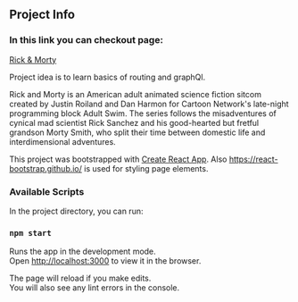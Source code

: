 ## Project Info


### In this link you can checkout page:
<p><a href="https://tender-saha-008f70.netlify.com/" title="title">Rick & Morty</a></p>


Project idea is to learn basics of routing and graphQl.



Rick and Morty is an American adult animated science fiction sitcom created by Justin Roiland and Dan Harmon for Cartoon Network's late-night programming block Adult Swim. The series follows the misadventures of cynical mad scientist Rick Sanchez and his good-hearted but fretful grandson Morty Smith, who split their time between domestic life and interdimensional adventures.

This project was bootstrapped with [Create React App](https://github.com/facebook/create-react-app).
Also https://react-bootstrap.github.io/ is used for styling page elements.


### Available Scripts

In the project directory, you can run:

### `npm start`

Runs the app in the development mode.<br>
Open [http://localhost:3000](http://localhost:3000) to view it in the browser.

The page will reload if you make edits.<br>
You will also see any lint errors in the console.

